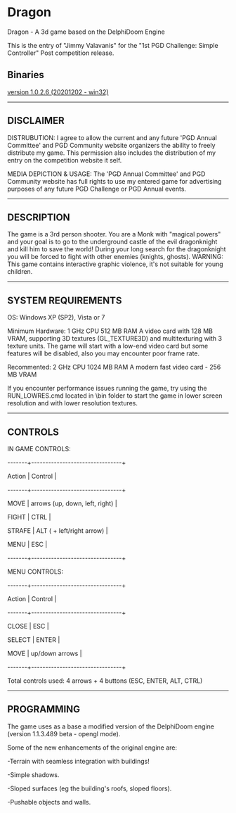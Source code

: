 # Dragon
 Dragon - A 3d game based on the DelphiDoom Engine


This is the entry of "Jimmy Valavanis" for the "1st PGD Challenge: Simple Controller"
Post competition release.

## Binaries
[version 1.0.2.6 (20201202 - win32)](https://sourceforge.net/projects/dragon-game/files/Dragon_1.0/Dragon_1.0.2.6_win32.zip/download)

----------
DISCLAIMER
----------
DISTRUBUTION: I agree to allow the current and any future 'PGD Annual Committee' and PGD Community website organizers 
the ability to freely distribute my game. This permission also includes the distribution of my entry on the competition website it self. 

MEDIA DEPICTION & USAGE: The 'PGD Annual Committee' and PGD Community website has full rights to use my entered game 
for advertising purposes of any future PGD Challenge or PGD Annual events.


-----------
DESCRIPTION
-----------

The game is a 3rd person shooter. You are a Monk with "magical powers" and your goal is to 
go to the underground castle of the evil dragonknight and kill him to save the world! 
During your long search for the dragonknight you will be forced to fight with other enemies (knights, ghosts). 
WARNING: This game contains interactive graphic violence, it's not suitable for young children.

-------------------
SYSTEM REQUIREMENTS
-------------------
OS: Windows XP (SP2), Vista or 7

Minimum Hardware: 
1 GHz CPU
512 MB RAM
A video card with 128 MB VRAM, supporting 3D textures (GL_TEXTURE3D) and multitexturing with 3 texture units.
The game will start with a low-end video card but some features will be disabled, also you may encounter poor 
frame rate.

Recommented:
2 GHz CPU
1024 MB RAM
A modern fast video card - 256 MB VRAM

If you encounter performance issues running the game, try using the RUN_LOWRES.cmd located in \bin folder 
to start the game in lower screen resolution and with lower resolution textures.


--------
CONTROLS
--------

IN GAME CONTROLS:

-------+--------------------------------+

Action | Control                        |

-------+--------------------------------+

MOVE   | arrows (up, down, left, right) |

FIGHT  | CTRL                           |

STRAFE | ALT ( + left/right arrow)      |

MENU   | ESC                            |

-------+--------------------------------+


MENU CONTROLS:

-------+--------------------------------+

Action | Control                        |

-------+--------------------------------+

CLOSE  | ESC                            |

SELECT | ENTER                          |

MOVE   | up/down arrows                 |

-------+--------------------------------+


Total controls used: 4 arrows + 4 buttons (ESC, ENTER, ALT, CTRL)


-----------
PROGRAMMING
-----------
The game uses as a base a modified version of the DelphiDoom engine (version 1.1.3.489 beta - opengl mode). 

Some of the new enhancements of the original engine are: 

-Terrain with seamless integration with buildings!

-Simple shadows. 

-Sloped surfaces (eg the building's roofs, sloped floors).

-Pushable objects and walls.


